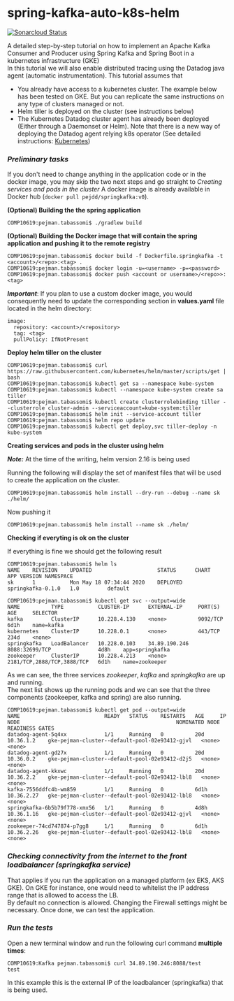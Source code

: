 # spring-kafka-auto-k8s-helm

[![Sonarcloud Status](https://sonarcloud.io/api/project_badges/measure?project=com.codenotfound%3Aspring-kafka-hello-world&metric=alert_status)](https://sonarcloud.io/dashboard?id=com.codenotfound%3Aspring-kafka-hello-world)


A detailed step-by-step tutorial on how to implement an Apache Kafka Consumer and Producer using Spring Kafka and Spring Boot in a kubernetes infrastructure (GKE)
<br>In this tutorial we will also enable distributed tracing using the Datadog java agent (automatic instrumentation).
This tutorial assumes that 
+ You already have access to a kubernetes cluster. The example below has been tested on GKE. But you can replicate the same instructions on any type of clusters managed or not.
+ Helm tiller is deployed on the cluster (see instructions below)
+ The Kubernetes Datadog cluster agent has already been deployed (Either through a Daemonset or Helm). Note that there is a new way of deploying the Datadog agent relying k8s operator (See detailed instructions: [Kubernetes](https://docs.datadoghq.com/agent/kubernetes/?tab=helm))
  

### _Preliminary tasks_

If you don't need to change anything in the application code or in the docker image, you may skip the two next steps and go straight to _Creating services and pods in the cluster_
A docker image is already available in Docker hub (`docker pull pejdd/springkafka:v0`). 

**(Optional) Building the the spring application**

```
COMP10619:pejman.tabassomi$ ./gradlew build
```


**(Optional) Building the Docker image that will contain the spring application and pushing it to the remote registry**

```
COMP10619:pejman.tabassomi$ docker build -f Dockerfile.springkafka -t <account>/<repo>:<tag> .
COMP10619:pejman.tabassomi$ docker login -u=<username> -p=<password>
COMP10619:pejman.tabassomi$ docker push <account or username>/<repo>>:<tag>
```

***Important***: If you plan to use a custom docker image, you would consequently need to update the corresponding section in **values.yaml** file located in the helm directory:<br>



```
image:
  repository: <account>/<repository> 
  tag: <tag>
  pullPolicy: IfNotPresent
```

**Deploy helm tiller on the cluster**

```
COMP10619:pejman.tabassomi$ curl https://raw.githubusercontent.com/kubernetes/helm/master/scripts/get | bash
COMP10619:pejman.tabassomi$ kubectl get sa --namespace kube-system
COMP10619:pejman.tabassomi$ kubectl --namespace kube-system create sa tiller
COMP10619:pejman.tabassomi$ kubectl create clusterrolebinding tiller --clusterrole cluster-admin --serviceaccount=kube-system:tiller
COMP10619:pejman.tabassomi$ helm init --service-account tiller
COMP10619:pejman.tabassomi$ helm repo update
COMP10619:pejman.tabassomi$ kubectl get deploy,svc tiller-deploy -n kube-system
```

**Creating services and pods in the cluster using helm**

***Note:*** At the time of the writing, helm version 2.16 is being used 

Running the following will display the set of manifest files that will be used to create the application on the cluster.

```
COMP10619:pejman.tabassomi$ helm install --dry-run --debug --name sk ./helm/
```

Now pushing it
```
COMP10619:pejman.tabassomi$ helm install --name sk ./helm/
```



**Checking if everyting is ok on the cluster**

If everything is fine we should get the following result

```
COMP10619:pejman.tabassomi$ helm ls
NAME	REVISION	UPDATED                 	STATUS  	CHART            	APP VERSION	NAMESPACE
sk  	1       	Mon May 18 07:34:44 2020	DEPLOYED	springkafka-0.1.0	1.0        	default  
```

```
COMP10619:pejman.tabassomi$ kubectl get svc --output=wide
NAME          TYPE           CLUSTER-IP      EXTERNAL-IP     PORT(S)                      AGE     SELECTOR
kafka         ClusterIP      10.228.4.130    <none>          9092/TCP                     6d1h    name=kafka
kubernetes    ClusterIP      10.228.0.1      <none>          443/TCP                      234d    <none>
springkafka   LoadBalancer   10.228.0.103    34.89.190.246   8088:32699/TCP               4d8h    app=springkafka
zookeeper     ClusterIP      10.228.4.213    <none>          2181/TCP,2888/TCP,3888/TCP   6d1h    name=zookeeper
```

As we can see, the three services *zookeeper*, *kafka* and *springkafka* are up and running.
<br>The next list shows up the running pods and we can see that the three components (zookeeper, kafka and spring) are also running.  

```
COMP10619:pejman.tabassomi$ kubectl get pod --output=wide
NAME                           READY   STATUS    RESTARTS   AGE     IP           NODE                                                  NOMINATED NODE   READINESS GATES
datadog-agent-5q4xx            1/1     Running   0          20d     10.36.1.2    gke-pejman-cluster--default-pool-02e93412-gjvl   <none>           <none>
datadog-agent-gd27x            1/1     Running   0          20d     10.36.0.2    gke-pejman-cluster--default-pool-02e93412-d2j5   <none>           <none>
datadog-agent-kkxwc            1/1     Running   0          20d     10.36.2.2    gke-pejman-cluster--default-pool-02e93412-lbl8   <none>           <none>
kafka-7556ddfc4b-wm859         1/1     Running   0          6d1h    10.36.2.27   gke-pejman-cluster--default-pool-02e93412-lbl8   <none>           <none>
springkafka-6b5b79f778-xmx56   1/1     Running   0          4d8h    10.36.1.16   gke-pejman-cluster--default-pool-02e93412-gjvl   <none>           <none>
zookeeper-74cd747874-p7gg8     1/1     Running   0          6d1h    10.36.2.26   gke-pejman-cluster--default-pool-02e93412-lbl8   <none>           <none>

```


### _Checking connectivity from the internet to the front loadbalancer (springkafka service)_

That applies if you run the application on a managed platform (ex EKS, AKS GKE).
On GKE for instance, one would need to whitelist the IP address range that is allowed to access the LB.
<br>By default no connection is allowed. Changing the Firewall settings might be necessary.
Once done, we can test the application.

### _Run the tests_

Open a new terminal window and run the following curl command **multiple times**:

```
COMP10619:Kafka pejman.tabassomi$ curl 34.89.190.246:8088/test
test
```

In this example this is the external IP of the loadbalancer (springkafka) that is being used.
